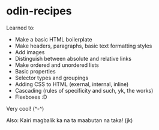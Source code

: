 # odin-recipes

Learned to:
+ Make a basic HTML boilerplate
+ Make headers, paragraphs, basic text formatting styles
+ Add images
+ Distinguish between absolute and relative links
+ Make ordered and unordered lists
+ Basic properties
+ Selector types and groupings
+ Adding CSS to HTML (exernal, internal, inline)
+ Cascading (rules of specificity and such, yk, the works)
+ Flexboxes :D
  
Very cool! (^-^)



Also: Kairi magbalik ka na ta maabutan na taka! (jk)
